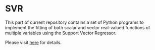 # SVR
This part of current repository contains a set of Python programs to implement the fitting of both scalar and vector real-valued functions of multiple variables using the Support Vector Regressor.

Please visit [here](https://computationalmindset.com/en/machine-learning/fitting-with-configurable-svr.html) for details.
